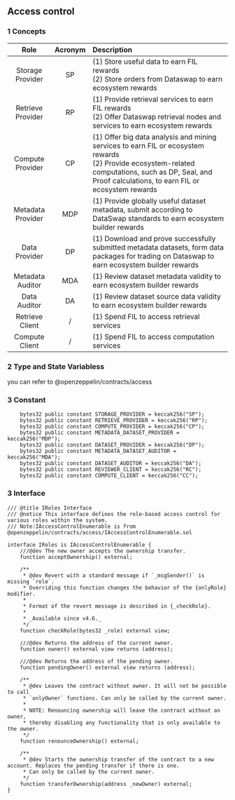 ## Access control

### 1 Concepts
| Role | Acronym | Description |
|:--:|:--:|:--|
| Storage Provider | SP | (1) Store useful data to earn FIL rewards<br>(2) Store orders from Dataswap to earn ecosystem rewards |
| Retrieve Provider | RP | (1) Provide retrieval services to earn FIL rewards<br>(2) Offer Dataswap retrieval nodes and services to earn ecosystem rewards |
| Compute Provider | CP | (1) Offer big data analysis and mining services to earn FIL or ecosystem rewards<br>(2) Provide ecosystem-related computations, such as DP, Seal, and Proof calculations, to earn FIL or ecosystem rewards |
| Metadata Provider | MDP | (1) Provide globally useful dataset metadata, submit according to DataSwap standards to earn ecosystem builder rewards |
| Data Provider | DP | (1) Download and prove successfully submitted metadata datasets, form data packages for trading on Dataswap to earn ecosystem builder rewards |
| Metadata Auditor | MDA | (1) Review dataset metadata validity to earn ecosystem builder rewards |
| Data Auditor | DA | (1) Review dataset source data validity to earn ecosystem builder rewards |
| Retrieve Client | / | (1) Spend FIL to access retrieval services |
| Compute Client | / | (1) Spend FIL to access computation services |

### 2 Type and State Variabless
you can refer to @openzeppelin/contracts/access

### 3 Constant 
```
    bytes32 public constant STORAGE_PROVIDER = keccak256("SP");
    bytes32 public constant RETRIEVE_PROVIDER = keccak256("RP");
    bytes32 public constant COMPUTE_PROVIDER = keccak256("CP");
    bytes32 public constant METADATA_DATASET_PROVIDER = keccak256("MDP");
    bytes32 public constant DATASET_PROVIDER = keccak256("DP");
    bytes32 public constant METADATA_DATASET_AUDITOR = keccak256("MDA");
    bytes32 public constant DATASET_AUDITOR = keccak256("DA");
    bytes32 public constant REVIEWER_CLIENT = keccak256("RC");
    bytes32 public constant COMPUTE_CLIENT = keccak256("CC");
```

### 3 Interface
```
/// @title IRoles Interface
/// @notice This interface defines the role-based access control for various roles within the system.
/// Note:IAccessControlEnumerable is from @openzeppelin/contracts/access/IAccessControlEnumerable.sol

interface IRoles is IAccessControlEnumerable {
    ///@dev The new owner accepts the ownership transfer.
    function acceptOwnership() external;

    /**
     * @dev Revert with a standard message if `_msgSender()` is missing `role`.
     * Overriding this function changes the behavior of the {onlyRole} modifier.
     *
     * Format of the revert message is described in {_checkRole}.
     *
     * _Available since v4.6._
     */
    function checkRole(bytes32 _role) external view;

    ///@dev Returns the address of the current owner.
    function owner() external view returns (address);

    ///@dev Returns the address of the pending owner.
    function pendingOwner() external view returns (address);

    /**
     * @dev Leaves the contract without owner. It will not be possible to call
     * `onlyOwner` functions. Can only be called by the current owner.
     *
     * NOTE: Renouncing ownership will leave the contract without an owner,
     * thereby disabling any functionality that is only available to the owner.
     */
    function renounceOwnership() external;

    /**
     * @dev Starts the ownership transfer of the contract to a new account. Replaces the pending transfer if there is one.
     * Can only be called by the current owner.
     */
    function transferOwnership(address _newOwner) external;
}
```